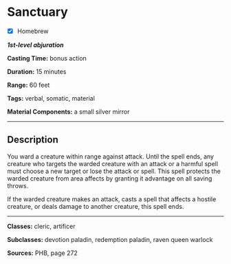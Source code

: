 # Sanctuary

- [x] Homebrew

***1st-level abjuration***

**Casting Time:** bonus action

**Duration:** 15 minutes

**Range:** 60 feet

**Tags:** verbal, somatic, material

**Material Components:** a small silver mirror

---

## Description
You ward a creature within range against attack.
Until the spell ends, any creature who targets the warded creature with an attack or a harmful spell must choose a new target or lose the attack or spell.
This spell protects the warded creature from area affects by granting it advantage on all saving throws.

If the warded creature makes an attack, casts a spell that affects a hostile creature, or deals damage to another creature, this spell ends.

---

**Classes:** cleric, artificer

**Subclasses:** devotion paladin, redemption paladin, raven queen warlock

**Sources:** PHB, page 272
